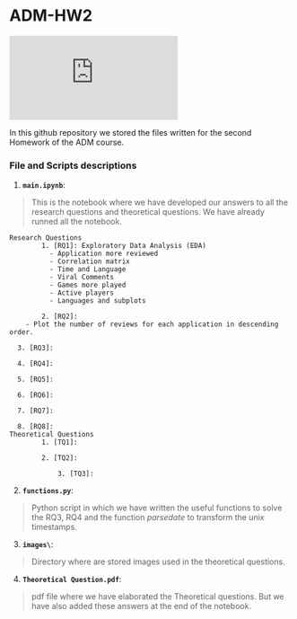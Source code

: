 # ADM-HW2

![steam](https://www.vortez.net/contentteller.php?ct=news&action=file&id=18653)

In this github repository we stored the files written for the second Homework of the ADM course.

### File and Scripts descriptions
1. __`main.ipynb`__:
  > This is the notebook where we have developed our answers to all the research questions and theoretical questions. We have already runned all the notebook.
    
    Research Questions
			1. [RQ1]: Exploratory Data Analysis (EDA)
			  - Application more reviewed 
			  - Correlation matrix
			  - Time and Language
			  - Viral Comments
			  - Games more played
			  - Active players
			  - Languages and subplots
			  
			2. [RQ2]:
        - Plot the number of reviews for each application in descending order.
	
      3. [RQ3]:
      
      4. [RQ4]: 
      
      5. [RQ5]:
      
      6. [RQ6]:
      
      7. [RQ7]:
      
      8. [RQ8]:
    Theoretical Questions 
			1. [TQ1]:  
			
			2. [TQ2]:
      
      			3. [TQ3]:
      
2. __`functions.py`__:
  > Python script in which we have written the useful functions to solve the RQ3, RQ4 and the function *parsedate* to transform the unix timestamps.
3. __`images\`__: 
  > Directory where are stored images used in the theoretical questions.
4. __`Theoretical Question.pdf`__: 
  > pdf file where we have elaborated the Theoretical questions. But we have also added these answers at the end of the notebook. 
